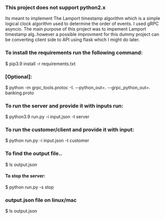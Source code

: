 ### This project does not support python2.x

Its meant to implement The Lamport timestamp algorithm which is a simple logical clock algorithm used to determine the order of events. I used gRPC asyncio. The main purpose of this project was to impement Lamport timestamp alg..however a possible improvment for this dummy project can be  converting client side to API using flask which I might do later. 


### To install the requirements run the following command:


$ pip3.9 install -r requirements.txt 

### [Optional]:
$ python -m grpc_tools.protoc -I. --python_out=. --grpc_python_out=. banking.proto 

### To run the server and provide it with inputs run:

$ python3.9 run.py  -i input.json -t server

### To run the customer/client and provide it with input:

$ python run.py  -i input.json -t customer

### To find the output file..
$ ls  output.json

#### To stop the server:

$ python run.py  -s stop

### output.json file on linux/mac
 $ ls output.json
